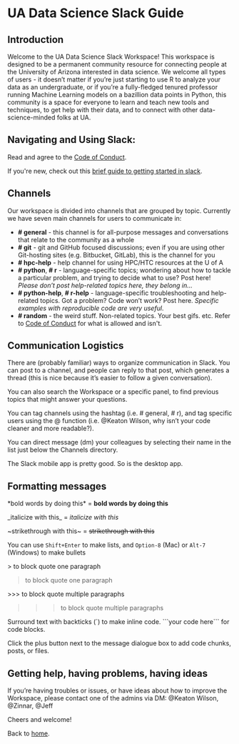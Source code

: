 # UA Data Science Slack Guide

## Introduction
Welcome to the UA Data Science Slack Workspace! This workspace is designed to be a permanent community resource for connecting people at the University of Arizona interested in data science. We welcome all types of users - it doesn’t matter if you’re just starting to use R to analyze your data as an undergraduate, or if you’re a fully-fledged tenured professor running Machine Learning models on a bazillion data points in Python, this community is a space for everyone to learn and teach new tools and techniques, to get help with their data, and to connect with other data-science-minded folks at UA.

## Navigating and Using Slack:
Read and agree to the [Code of Conduct](https://goo.gl/forms/zli3XS9jb9c3MAdq2).

If you're new, check out this [brief guide to getting started in slack](https://get.slack.help/hc/en-us/articles/218080037-Getting-started-for-new-members).

## Channels
Our workspace is divided into channels that are grouped by topic. Currently we have seven main channels for users to communicate in:

+ **\# general** - this channel is for all-purpose messages and conversations that relate to the community as a whole
+ **\# git** - git and GitHub focused discussions; even if you are using other Git-hosting sites (e.g. Bitbucket, GitLab), this is the channel for you
+ **\# hpc-help** - help channel for using HPC/HTC resources at the U of A
+ **\# python**, **\# r** - language-specific topics; wondering about how to tackle a particular problem, and trying to decide what to use? Post here! _Please don’t post help-related topics here, they belong in..._
+ **\# python-help**, **\# r-help** - language-specific troubleshooting and help-related topics. Got a problem? Code won’t work? Post here. _Specific examples with reproducible code are very useful_.
+ **\# random** - the weird stuff. Non-related topics. Your best gifs. etc. Refer to [Code of Conduct](code-of-conduct) for what is allowed and isn't.

## Communication Logistics
There are (probably familiar) ways to organize communication in Slack. You can post to a channel, and people can reply to that post, which generates a thread (this is nice because it’s easier to follow a given conversation).

You can also search the Workspace or a specific panel, to find previous topics that might answer your questions.

You can tag channels using the hashtag (i.e. \# general, \# r), and tag specific users using the @ function (i.e. @Keaton Wilson, why isn’t your code cleaner and more readable?).

You can direct message (dm) your colleagues by selecting their name in the list just below the Channels directory.

The Slack mobile app is pretty good. So is the desktop app.

## Formatting messages
\*bold words by doing this\* = **bold words by doing this**

\_italicize with this\_ = _italicize with this_

\~strikethrough with this\~  = ~~strikethrough with this~~

You can use `Shift+Enter` to make lists, and `Option-8` (Mac) or `Alt-7` (Windows) to make bullets

\> to block quote one paragraph

>to block quote one paragraph

\>\>\> to block quote multiple paragraphs

>>> to block quote multiple paragraphs

Surround text with backticks (\`) to make inline code.
\`\`\`your code here\`\`\` for code blocks.

Click the plus button next to the message dialogue box to add code chunks, posts, or files.

## Getting help, having problems, having ideas
If you’re having troubles or issues, or have ideas about how to improve the Workspace, please contact one of the admins via DM: @Keaton Wilson, @Zinnar, @Jeff

Cheers and welcome!

Back to [home](index).